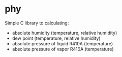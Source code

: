 # phy
Simple C library to calculating:
  - absolute humidity (temperature, relative humidity)
  - dew point (temperature, relative humidity)
  - absolute pressure of liquid R410A (temperature)
  - absolute pressure of vapor R410A (temperature)
